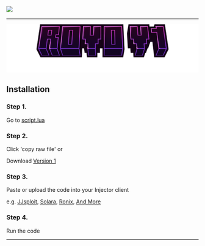 ![](.github/assets/banner.gif)

---

![](.github/assets/logo-v1.png)

## Installation

### Step 1.
Go to [script.lua](https://github.com/RGameHUB/RobloxLUA/blob/main/script.lua)

### Step 2.
Click 'copy raw file' or

Download [Version 1](https://github.com/RGameHUB/RobloxLUA/releases/download/V1/script.lua)

### Step 3.
Paste or upload the code into your Injector client

e.g. [JJsploit](https://wearedevs.net/d/JJSploit), [Solara](https://wearedevs.net/d/Solara), [Ronix](https://wearedevs.net/d/Ronix), [And More](https://wearedevs.net/exploits)

### Step 4.
Run the code

---

